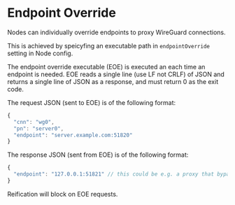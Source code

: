 # Endpoint Override

Nodes can individually override endpoints to proxy WireGuard connections.

This is achieved by speicyfing an executable path in `endpointOverride` setting in Node config.

The endpoint override executable (EOE) is executed an each time an endpoint is needed.
EOE reads a single line (use LF not CRLF) of JSON and returns a single line of JSON as a response, and must return 0 as the exit code.

The request JSON (sent to EOE) is of the following format:
```javascript
{
  "cnn": "wg0",
  "pn": "server0",
  "endpoint": "server.example.com:51820"
}
```

The response JSON (sent from EOE) is of the following format:
```javascript
{
  "endpoint": "127.0.0.1:51821" // this could be e.g. a proxy that bypasses a UDP firewall
}
```

Reification will block on EOE requests.
